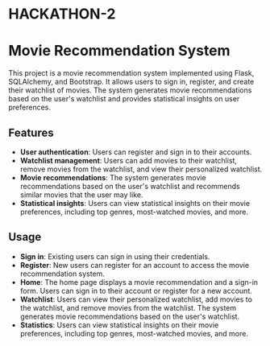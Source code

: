 # HACKATHON-2
# Movie Recommendation System

This project is a movie recommendation system implemented using Flask, SQLAlchemy, and Bootstrap. It allows users to sign in, register, and create their watchlist of movies. The system generates movie recommendations based on the user's watchlist and provides statistical insights on user preferences.

## Features

- **User authentication**: Users can register and sign in to their accounts.
- **Watchlist management**: Users can add movies to their watchlist, remove movies from the watchlist, and view their personalized watchlist.
- **Movie recommendations**: The system generates movie recommendations based on the user's watchlist and recommends similar movies that the user may like.
- **Statistical insights**: Users can view statistical insights on their movie preferences, including top genres, most-watched movies, and more.

## Usage

- **Sign in**: Existing users can sign in using their credentials.
- **Register**: New users can register for an account to access the movie recommendation system.
- **Home**: The home page displays a movie recommendation and a sign-in form. Users can sign in to their account or register for a new account.
- **Watchlist**: Users can view their personalized watchlist, add movies to the watchlist, and remove movies from the watchlist. The system generates movie recommendations based on the user's watchlist.
- **Statistics**: Users can view statistical insights on their movie preferences, including top genres, most-watched movies, and more.
